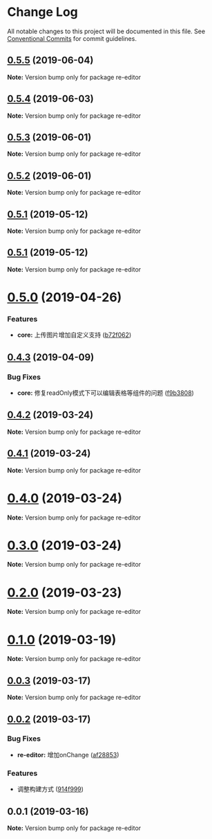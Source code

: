 # Change Log

All notable changes to this project will be documented in this file.
See [Conventional Commits](https://conventionalcommits.org) for commit guidelines.

## [0.5.5](https://github.com/wowlusitong/re-editor/compare/v0.5.4...v0.5.5) (2019-06-04)

**Note:** Version bump only for package re-editor





## [0.5.4](https://github.com/wowlusitong/re-editor/compare/v0.5.3...v0.5.4) (2019-06-03)

**Note:** Version bump only for package re-editor





## [0.5.3](https://github.com/wowlusitong/re-editor/compare/v0.5.2...v0.5.3) (2019-06-01)

**Note:** Version bump only for package re-editor





## [0.5.2](https://github.com/wowlusitong/re-editor/compare/v0.5.1...v0.5.2) (2019-06-01)

**Note:** Version bump only for package re-editor





## [0.5.1](https://github.com/wowlusitong/re-editor/compare/v0.5.0...v0.5.1) (2019-05-12)

**Note:** Version bump only for package re-editor





## [0.5.1](https://github.com/wowlusitong/re-editor/compare/v0.5.0...v0.5.1) (2019-05-12)

**Note:** Version bump only for package re-editor





# [0.5.0](https://github.com/wowlusitong/re-editor/compare/v0.4.3...v0.5.0) (2019-04-26)


### Features

* **core:** 上传图片增加自定义支持 ([b72f062](https://github.com/wowlusitong/re-editor/commit/b72f062))





## [0.4.3](https://github.com/wowlusitong/re-editor/compare/v0.4.2...v0.4.3) (2019-04-09)


### Bug Fixes

* **core:** 修复readOnly模式下可以编辑表格等组件的问题 ([f9b3808](https://github.com/wowlusitong/re-editor/commit/f9b3808))





## [0.4.2](https://github.com/wowlusitong/re-editor/compare/v0.4.1...v0.4.2) (2019-03-24)

**Note:** Version bump only for package re-editor





## [0.4.1](https://github.com/wowlusitong/re-editor/compare/v0.4.0...v0.4.1) (2019-03-24)

**Note:** Version bump only for package re-editor





# [0.4.0](https://github.com/wowlusitong/re-editor/compare/v0.0.3...v0.4.0) (2019-03-24)

**Note:** Version bump only for package re-editor





# [0.3.0](https://github.com/wowlusitong/re-editor/compare/v0.0.3...v0.3.0) (2019-03-24)

**Note:** Version bump only for package re-editor





# [0.2.0](https://github.com/wowlusitong/re-editor/compare/v0.0.3...v0.2.0) (2019-03-23)

**Note:** Version bump only for package re-editor





# [0.1.0](https://github.com/wowlusitong/re-editor/compare/v0.0.3...v0.1.0) (2019-03-19)

**Note:** Version bump only for package re-editor





## [0.0.3](https://github.com/wowlusitong/re-editor/compare/v0.0.2...v0.0.3) (2019-03-17)

**Note:** Version bump only for package re-editor





## [0.0.2](https://github.com/wowlusitong/re-editor/compare/v0.0.1...v0.0.2) (2019-03-17)


### Bug Fixes

* **re-editor:** 增加onChange ([af28853](https://github.com/wowlusitong/re-editor/commit/af28853))


### Features

* 调整构建方式 ([914f999](https://github.com/wowlusitong/re-editor/commit/914f999))





## 0.0.1 (2019-03-16)

**Note:** Version bump only for package re-editor
